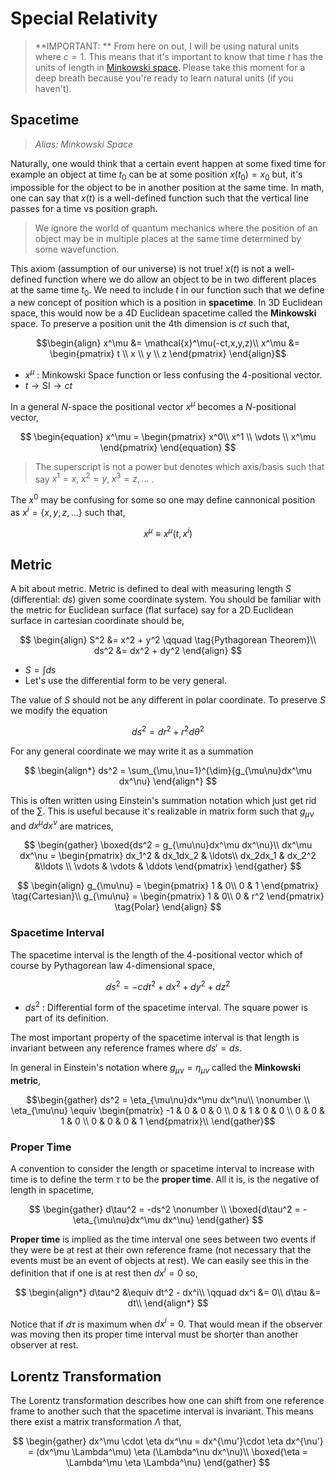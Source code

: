 #  Special Relativity
> **IMPORTANT: ** From here on out, I will be using natural units where $c=1$. This means that it's important to know that time $t$ has the units of length in [Minkowski space](#spacetime). Please take this moment for a deep breath because you're ready to learn natural units (if you haven't).

## Spacetime
> *Alias: Minkowski Space*

Naturally, one would think that a certain event happen at some fixed time for example an object at time $t_0$ can be at some position $x(t_0)=x_0$ but, it's impossible for the object to be in another position at the same time. In math, one can say that $x(t)$ is a well-defined function such that the vertical line passes for a time vs position graph.

> We ignore the world of quantum mechanics where the position of an object may be in multiple places at the same time determined by some wavefunction.

This axiom (assumption of our universe) is not true! $x(t)$ is not a well-defined function where we do allow an object to be in two different places at the same time $t_0$. We need to include $t$ in our function such that we define a new concept of position which is a position in **spacetime**. In 3D Euclidean space, this would now be a 4D Euclidean spacetime called the **Minkowski** space. To preserve a position unit the 4th dimension is $ct$ such that,

$$\begin{align}
    x^\mu &= \mathcal{x}^\mu(-ct,x,y,z)\\
    x^\mu &= \begin{pmatrix} t \\ x \\ y \\ z \end{pmatrix}
\end{align}$$

* $x^\mu$ : Minkowski Space function or less confusing the 4-positional vector.
* $t \rightarrow \text{SI} \rightarrow ct$

In a general $N$-space the positional vector $x^\mu$ becomes a $N$-positional vector,

$$
\begin{equation}
    x^\mu = \begin{pmatrix}
        x^0\\ x^1 \\ \vdots \\ x^\mu
    \end{pmatrix}
\end{equation}
$$

> The superscript is not a power but denotes which axis/basis such that say $x^1 = x,\; x^2 = y,\; x^3 = z, \ldots\;$.

The $x^0$ may be confusing for some so one may define cannonical position as $x^i = \{x,y,z,...\}$ such that,

$$
\begin{equation}
    x^\mu \equiv x^\mu(t, x^i)
\end{equation}
$$

## Metric

A bit about metric. Metric is defined to deal with measuring length $S$ (differential: $ds$) given some coordinate system. You should be familiar with the metric for Euclidean surface (flat surface) say for a 2D Euclidean surface in cartesian coordinate should be,

$$
\begin{align}
    S^2 &= x^2 + y^2 \qquad \tag{Pythagorean Theorem}\\
    ds^2 &= dx^2 + dy^2
\end{align}
$$

* $S = \int{ds}$
* Let's use the differential form to be very general.

The value of $S$ should not be any different in polar coordinate. To preserve $S$ we modify the equation

$$
\begin{equation}
    ds^2 = dr^2 + r^2d\theta^2
\end{equation}
$$

For any general coordinate we may write it as a summation

$$
\begin{align*}
    ds^2 = \sum_{\mu,\nu=1}^{\dim}{g_{\mu\nu}dx^\mu dx^\nu}
\end{align*}
$$

This is often written using Einstein's summation notation which just get rid of the $\sum$. This is useful because it's realizable in matrix form such that $g_{\mu\nu}$ and $dx^\mu dx^\nu$ are matrices,

$$
\begin{gather}
    \boxed{ds^2 = g_{\mu\nu}dx^\mu dx^\nu}\\
    dx^\mu dx^\nu = \begin{pmatrix}
        dx_1^2 & dx_1dx_2 & \ldots\\ dx_2dx_1 & dx_2^2 &\ldots \\ \vdots & \vdots & \ddots
    \end{pmatrix}
\end{gather}
$$

$$
\begin{align}
g_{\mu\nu} = \begin{pmatrix}
    1 & 0\\ 0 & 1
\end{pmatrix} \tag{Cartesian}\\
g_{\mu\nu} = \begin{pmatrix}
    1 & 0\\ 0 & r^2
\end{pmatrix} \tag{Polar}
\end{align}
$$
### Spacetime Interval

The spacetime interval is the length of the 4-positional vector which of course by Pythagorean law 4-dimensional space,

$$\begin{equation}
    ds^2 = -cdt^2 + dx^2 + dy^2 +dz^2
\end{equation}$$

* $ds^2$ : Differential form of the spacetime interval. The square power is part of its definition.

The most important property of the spacetime interval is that length is invariant between any reference frames where $ds' = ds$.

In general in Einstein's notation where $g_{\mu\nu} = \eta_{\mu\nu}$ called the **Minkowski metric**,

$$\begin{gather}
    ds^2 = \eta_{\mu\nu}dx^\mu dx^\nu\\ \nonumber \\
    \eta_{\mu\nu} \equiv \begin{pmatrix} -1 & 0 & 0 & 0 \\ 0 & 1 & 0 & 0 \\ 0 & 0 & 1 & 0 \\ 0 & 0 & 0 & 1 \end{pmatrix}\\
\end{gather}$$

### Proper Time

A convention to consider the length or spacetime interval to increase with time is to define the term $\tau$ to be the **proper time**. All it is, is the negative of length in spacetime,

$$
\begin{gather}
    d\tau^2 = -ds^2 \nonumber \\
    \boxed{d\tau^2 = -\eta_{\mu\nu}dx^\mu dx^\nu}
\end{gather}
$$

**Proper time** is implied as the time interval one sees between two events if they were be at rest at their own reference frame (not necessary that the events must be an event of objects at rest). We can easily see this in the definition that if one is at rest then $dx^i = 0$ so,

$$
\begin{align*}
    d\tau^2 &\equiv dt^2 - dx^i\\
    \qquad dx^i &= 0\\
    d\tau &= dt\\
\end{align*}
$$

Notice that if $d\tau$ is maximum when $dx^i=0$. That would mean if the observer was moving then its proper time interval must be shorter than another observer at rest.

## Lorentz Transformation
The Lorentz transformation describes how one can shift from one reference frame to another such that the spacetime interval is invariant. This means there exist a matrix transformation $\Lambda$ that,

$$
\begin{gather}
    dx^\mu \cdot \eta dx^\nu = dx^{\mu'}\cdot \eta dx^{\nu'} = (dx^\mu \Lambda^\mu) \eta (\Lambda^\nu dx^\nu)\\
    \boxed{\eta = \Lambda^\mu \eta \Lambda^\nu}
\end{gather}
$$